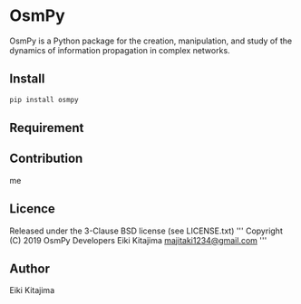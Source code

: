OsmPy
====

OsmPy is a Python package for the creation, manipulation, and study of the dynamics of information propagation in complex networks.

## Install

```sh
pip install osmpy
```
## Requirement

## Contribution
me

## Licence
Released under the 3-Clause BSD license (see LICENSE.txt)
'''
Copyright (C) 2019 OsmPy Developers
Eiki Kitajima <majitaki1234@gmail.com>
'''

## Author
Eiki Kitajima
